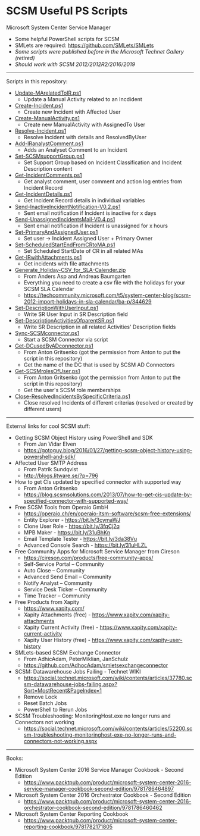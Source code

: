 # SCSM Useful PS Scripts 
Microsoft System Center Service Manager
- Some helpful PowerShell scripts for SCSM
- SMLets are required: https://github.com/SMLets/SMLets   
- *Some scripts were published before in the Microsoft Technet Gallery (retired)*  
- *Should work with SCSM 2012/2012R2/2016/2019*  

-----------------

Scripts in this repository:
- [Update-MArelatedToIR.ps1](Update-MArelatedToIR.ps1)
  - Update a Manual Activity related to an Incdident
- [Create-Incident.ps1](Create-Incident.ps1)
  - Create new Incident with Affected User 
- [Create-ManualActivity.ps1](Create-ManualActivity.ps1)
  - Create new ManualActivity with AssignedTo User 
- [Resolve-Incident.ps1](Resolve-Incident.ps1)
  - Resolve Incident with details and ResolvedByUser 
- [Add-IRanalystComment.ps1](Add-IRanalystComment.ps1)
  - Adds an Analyset Comment to an Incident
- [Set-SCSMsupportGroup.ps1](Set-SCSMsupportGroup.ps1)
  - Set Support Group based on Incident Classification and Incident Description content
- [Get-IncidentComments.ps1](Get-IncidentComments.ps1)
  - Get analyst comment, user comment and action log entries from Incident Record
- [Get-IncidentDetails.ps1](Get-IncidentDetails.ps1)
  - Get Incident Record details in individual variables 
- [Send-InactiveIncidentNotification-V0.2.ps1](Send-InactiveIncidentNotification-V0.2.ps1)
  - Sent email notification if Incident is inactive for x days 
- [Send-UnassignedIncidentsMail-V0.4.ps1](Send-UnassignedIncidentsMail-V0.4.ps1)  
  - Sent email notification if Incident is unassigned for x hours 
- [Set-PrimaryAndAssignedUser.ps1](Set-PrimaryAndAssignedUser.ps1)  
  - Set user -> Incident Assigned User + Primary Owner
- [Set-ScheduledStartEndFromCRtoMA.ps1](Set-ScheduledStartEndFromCRtoMA.ps1)  
  - Set Scheduled StartDate of CR in all related MAs
- [Get-IRwithAttachments.ps1](Get-IRwithAttachments.ps1)  
  - Get incidents with file attachments
- [Generate_Holiday-CSV_for_SLA-Calender.zip](Generate_Holiday-CSV_for_SLA-Calender.zip)
  - From Anders Asp and Andreas Baumgarten
  - Everything you need to create a csv file with the holidays for your SCSM SLA Calendar
  - https://techcommunity.microsoft.com/t5/system-center-blog/scsm-2012-import-holidays-in-sla-calendar/ba-p/344629  
- [Set-DescriptionWithUserInput.ps1](Set-DescriptionWithUserInput.ps1)  
  - Write SR User Input in SR Description field
- [Set-DescriptionActivitiesOfparentSR.ps1](Set-DescriptionActivitiesOfparentSR.ps1)  
  - Write SR Description in all related Activities' Description fields
- [Sync-SCSMconnector.ps1](Sync-SCSMconnector.ps1)
  - Start a SCSM Connector via script
- [Get-DCusedByADconnector.ps1](Get-DCusedByADconnector.ps1)
  - From Anton Gritsenko (got the permission from Anton to put the script in this repository)
  - Get the name of the DC that is used by SCSM AD Connectors
- [Get-SCSMrolesOfUser.ps1](Get-SCSMrolesOfUser.ps1)
  - From Anton Gritsenko (got the permission from Anton to put the script in this repository)
  - Get the user's SCSM role memberships 
- [Close-ResolvedIncidentsBySpecificCriteria.ps1](Close-ResolvedIncidentsBySpecificCriteria.ps1)
  - Close resolved Incidents of different criterias (resolved or created by different users)
  
-----------------

External links for cool SCSM stuff:

- Getting SCSM Object History using PowerShell and SDK
  - From Jan Vidar Elven
  - https://gotoguy.blog/2016/01/27/getting-scsm-object-history-using-powershell-and-sdk/
- Affected User SMTP Address
  - From Patrik Sundqvist
  - http://blogs.litware.se/?p=796
- How to get CIs updated by specified connector with supported way
  - From Anton Gritsenko
  - https://blog.scsmsolutions.com/2013/07/how-to-get-cis-update-by-specified-connector-with-supported-way/
- Free SCSM Tools from Operaio GmbH
  - https://operaio.ch/en/operaio-itsm-software/scsm-free-extensions/
  - Entity Explorer - https://bit.ly/3cymaWJ
  - Clone User Role - https://bit.ly/3fqCj2q
  - MPB Maker - https://bit.ly/31uBhKn
  - Email Template Tester - https://bit.ly/3da38Vu
  - Advanced Console Search - https://bit.ly/31uHLZL
- Free Community Apps for Microsoft Service Manager from Cireson
  - https://cireson.com/products/free-community-apps/
  - Self-Service Portal – Community
  - Auto Close – Community
  - Advanced Send Email – Community
  - Notify Analyst – Community
  - Service Desk Ticker – Community
  - Time Tracker – Community
- Free Products from Xapity
  - https://www.xapity.com/
  - Xapity Attachments (free) - https://www.xapity.com/xapity-attachments
  - Xapity Current Activity (free) - https://www.xapity.com/xapity-current-activity
  - Xapity User History (free) - https://www.xapity.com/xapity-user-history
- SMLets-based SCSM Exchange Connector
  - From AdhicAdam, PeterMiklian, JanSchulz
  - https://github.com/AdhocAdam/smletsexchangeconnector 
- SCSM: Datawarehouse Jobs Failing - Technet WIKI
  - https://social.technet.microsoft.com/wiki/contents/articles/37780.scsm-datawarehouse-jobs-failing.aspx?Sort=MostRecent&PageIndex=1
  - Remove Lock
  - Reset Batch Jobs
  - PowerShell to Rerun Jobs
- SCSM Troubleshooting: MonitoringHost.exe no longer runs and Connectors not working  
  - https://social.technet.microsoft.com/wiki/contents/articles/52200.scsm-troubleshooting-monitoringhost-exe-no-longer-runs-and-connectors-not-working.aspx     

-----------------

Books:

- Microsoft System Center 2016 Service Manager Cookbook - Second Edition
  - https://www.packtpub.com/product/microsoft-system-center-2016-service-manager-cookbook-second-edition/9781786464897
- Microsoft System Center 2016 Orchestrator Cookbook - Second Edition
  - https://www.packtpub.com/product/microsoft-system-center-2016-orchestrator-cookbook-second-edition/9781786460462
- Microsoft System Center Reporting Cookbook
  - https://www.packtpub.com/product/microsoft-system-center-reporting-cookbook/9781782171805
  
